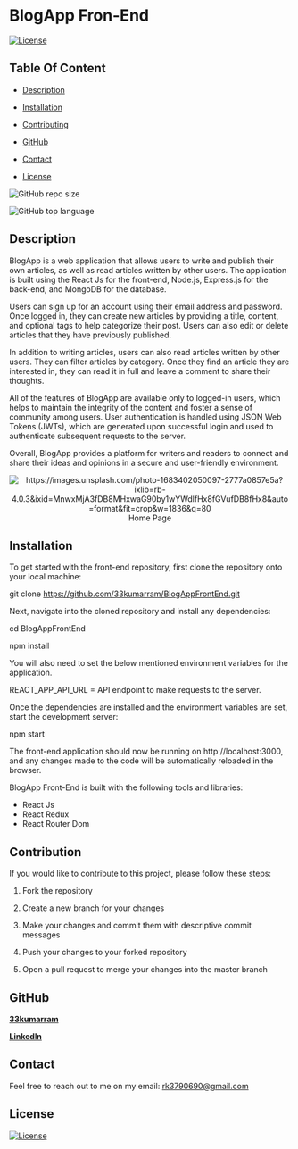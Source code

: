 # BlogApp Fron-End

  [![License](https://img.shields.io/static/v1?label=License&message=MIT&color=blue&?style=plastic&logo=appveyor)](https://opensource.org/license/MIT)



## Table Of Content

- [Description](#description)

- [Installation](#installation)

- [Contributing](#contribution)

- [GitHub](#github)
- [Contact](#contact)
- [License](#license)




![GitHub repo size](https://img.shields.io/github/repo-size/33kumarram/BlogAppFrontEnd?style=plastic)

  ![GitHub top language](https://img.shields.io/github/languages/top/33kumarram/BlogAppFrontEnd?style=plastic)



## Description

  BlogApp is a web application that allows users to write and publish their own articles, as well as read articles written by other users. The application is built using the React Js for the front-end, Node.js, Express.js for the back-end, and MongoDB for the database.

Users can sign up for an account using their email address and password. Once logged in, they can create new articles by providing a title, content, and optional tags to help categorize their post. Users can also edit or delete articles that they have previously published.

In addition to writing articles, users can also read articles written by other users. They can filter articles by category. Once they find an article they are interested in, they can read it in full and leave a comment to share their thoughts.

All of the features of BlogApp are available only to logged-in users, which helps to maintain the integrity of the content and foster a sense of community among users. User authentication is handled using JSON Web Tokens (JWTs), which are generated upon successful login and used to authenticate subsequent requests to the server.

Overall, BlogApp provides a platform for writers and readers to connect and share their ideas and opinions in a secure and user-friendly environment.















<p align="center">
  <img alt="https://images.unsplash.com/photo-1683402050097-2777a0857e5a?ixlib=rb-4.0.3&ixid=MnwxMjA3fDB8MHxwaG90by1wYWdlfHx8fGVufDB8fHx8&auto=format&fit=crop&w=1836&q=80" [Screenshot] src="https://images.unsplash.com/photo-1683402050097-2777a0857e5a?ixlib=rb-4.0.3&ixid=MnwxMjA3fDB8MHxwaG90by1wYWdlfHx8fGVufDB8fHx8&auto=format&fit=crop&w=1836&q=80"><br>
Home Page
</p>





## Installation


To get started with the front-end repository, first clone the repository onto your local machine:

git clone https://github.com/33kumarram/BlogAppFrontEnd.git


Next, navigate into the cloned repository and install any dependencies:

cd BlogAppFrontEnd

npm install

You will also need to set the below mentioned environment variables for the application. 

REACT_APP_API_URL = API endpoint to make requests to the server. 

Once the dependencies are installed and the environment variables are set, start the development server:

npm start

The front-end application should now be running on http://localhost:3000, and any changes made to the code will be automatically reloaded in the browser.




BlogApp Front-End is built with the following tools and libraries: <ul><li>React Js</li> <li> React Redux </li> <li> React Router Dom</li></ul>








## Contribution
 

If you would like to contribute to this project, please follow these steps:

1. Fork the repository

2. Create a new branch for your changes

3. Make your changes and commit them with descriptive commit messages

4. Push your changes to your forked repository

5. Open a pull request to merge your changes into the master branch








## GitHub

<a href="https://github.com/33kumarram"><strong>33kumarram</a></strong>



<strong><a href="https://www.linkedin.com/in/ramesh-kumar-33613a174">LinkedIn</a></strong>





## Contact

Feel free to reach out to me on my email:
rk3790690@gmail.com





## License

[![License](https://img.shields.io/static/v1?label=Licence&message=MIT&color=blue)](https://opensource.org/license/MIT)



